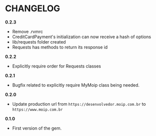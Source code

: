 CHANGELOG
=========

**0.2.3**
* Remove .rvmrc
* CreditCardPayment's initialization can now receive a hash of options
* lib/requests folder created
* Requests has methods to return its response id

**0.2.2**
* Explicitly require order for Requests classes

**0.2.1**
* Bugfix related to explicitly require MyMoip class being needed.

**0.2.0**
* Update production url from `https://desenvolvedor.moip.com.br` to `https://www.moip.com.br`

**0.1.0**
* First version of the gem.
